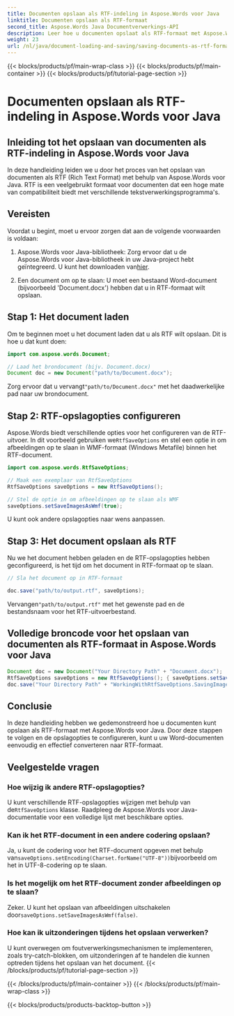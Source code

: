 ```yaml
---
title: Documenten opslaan als RTF-indeling in Aspose.Words voor Java
linktitle: Documenten opslaan als RTF-formaat
second_title: Aspose.Words Java Documentverwerkings-API
description: Leer hoe u documenten opslaat als RTF-formaat met Aspose.Words voor Java. Stapsgewijze handleiding met broncode voor efficiënte documentconversie.
weight: 23
url: /nl/java/document-loading-and-saving/saving-documents-as-rtf-format/
---
```


{{< blocks/products/pf/main-wrap-class >}}
{{< blocks/products/pf/main-container >}}
{{< blocks/products/pf/tutorial-page-section >}}

# Documenten opslaan als RTF-indeling in Aspose.Words voor Java


## Inleiding tot het opslaan van documenten als RTF-indeling in Aspose.Words voor Java

In deze handleiding leiden we u door het proces van het opslaan van documenten als RTF (Rich Text Format) met behulp van Aspose.Words voor Java. RTF is een veelgebruikt formaat voor documenten dat een hoge mate van compatibiliteit biedt met verschillende tekstverwerkingsprogramma's.

## Vereisten

Voordat u begint, moet u ervoor zorgen dat aan de volgende voorwaarden is voldaan:

1.  Aspose.Words voor Java-bibliotheek: Zorg ervoor dat u de Aspose.Words voor Java-bibliotheek in uw Java-project hebt geïntegreerd. U kunt het downloaden van[hier](https://releases.aspose.com/words/java/).

2. Een document om op te slaan: U moet een bestaand Word-document (bijvoorbeeld 'Document.docx') hebben dat u in RTF-formaat wilt opslaan.

## Stap 1: Het document laden

Om te beginnen moet u het document laden dat u als RTF wilt opslaan. Dit is hoe u dat kunt doen:

```java
import com.aspose.words.Document;

// Laad het brondocument (bijv. Document.docx)
Document doc = new Document("path/to/Document.docx");
```

 Zorg ervoor dat u vervangt`"path/to/Document.docx"` met het daadwerkelijke pad naar uw brondocument.

## Stap 2: RTF-opslagopties configureren

 Aspose.Words biedt verschillende opties voor het configureren van de RTF-uitvoer. In dit voorbeeld gebruiken we`RtfSaveOptions` en stel een optie in om afbeeldingen op te slaan in WMF-formaat (Windows Metafile) binnen het RTF-document.

```java
import com.aspose.words.RtfSaveOptions;

// Maak een exemplaar van RtfSaveOptions
RtfSaveOptions saveOptions = new RtfSaveOptions();

// Stel de optie in om afbeeldingen op te slaan als WMF
saveOptions.setSaveImagesAsWmf(true);
```

U kunt ook andere opslagopties naar wens aanpassen.

## Stap 3: Het document opslaan als RTF

Nu we het document hebben geladen en de RTF-opslagopties hebben geconfigureerd, is het tijd om het document in RTF-formaat op te slaan.

```java
// Sla het document op in RTF-formaat

doc.save("path/to/output.rtf", saveOptions);
```

 Vervangen`"path/to/output.rtf"` met het gewenste pad en de bestandsnaam voor het RTF-uitvoerbestand.

## Volledige broncode voor het opslaan van documenten als RTF-formaat in Aspose.Words voor Java

```java
Document doc = new Document("Your Directory Path" + "Document.docx");
RtfSaveOptions saveOptions = new RtfSaveOptions(); { saveOptions.setSaveImagesAsWmf(true); }
doc.save("Your Directory Path" + "WorkingWithRtfSaveOptions.SavingImagesAsWmf.rtf", saveOptions);
```

## Conclusie

In deze handleiding hebben we gedemonstreerd hoe u documenten kunt opslaan als RTF-formaat met Aspose.Words voor Java. Door deze stappen te volgen en de opslagopties te configureren, kunt u uw Word-documenten eenvoudig en effectief converteren naar RTF-formaat.

## Veelgestelde vragen

### Hoe wijzig ik andere RTF-opslagopties?

 U kunt verschillende RTF-opslagopties wijzigen met behulp van de`RtfSaveOptions` klasse. Raadpleeg de Aspose.Words voor Java-documentatie voor een volledige lijst met beschikbare opties.

### Kan ik het RTF-document in een andere codering opslaan?

 Ja, u kunt de codering voor het RTF-document opgeven met behulp van`saveOptions.setEncoding(Charset.forName("UTF-8"))`bijvoorbeeld om het in UTF-8-codering op te slaan.

### Is het mogelijk om het RTF-document zonder afbeeldingen op te slaan?

 Zeker. U kunt het opslaan van afbeeldingen uitschakelen door`saveOptions.setSaveImagesAsWmf(false)`.

### Hoe kan ik uitzonderingen tijdens het opslaan verwerken?

U kunt overwegen om foutverwerkingsmechanismen te implementeren, zoals try-catch-blokken, om uitzonderingen af te handelen die kunnen optreden tijdens het opslaan van het document.
{{< /blocks/products/pf/tutorial-page-section >}}

{{< /blocks/products/pf/main-container >}}
{{< /blocks/products/pf/main-wrap-class >}}

{{< blocks/products/products-backtop-button >}}
